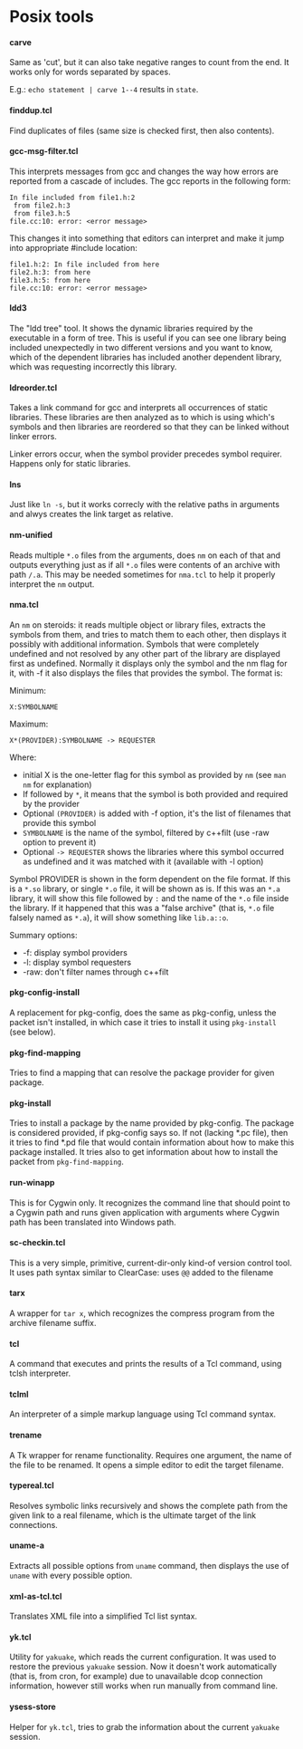 Posix tools
===========

#### carve

Same as 'cut', but it can also take negative ranges to count from the end. It works only for words separated by spaces.

E.g.: `echo statement | carve 1--4` results in `state`.

#### finddup.tcl

Find duplicates of files (same size is checked first, then also contents).

#### gcc-msg-filter.tcl

This interprets messages from gcc and changes the way how errors are reported from a cascade of includes.
The gcc reports in the following form:

    In file included from file1.h:2
     from file2.h:3
     from file3.h:5
    file.cc:10: error: <error message>

This changes it into something that editors can interpret and make it jump into appropriate #include location:

    file1.h:2: In file included from here
    file2.h:3: from here
    file3.h:5: from here
    file.cc:10: error: <error message>

#### ldd3

The "ldd tree" tool. It shows the dynamic libraries required by the executable in a form of tree.
This is useful if you can see one library being included unexpectedly in two different versions
and you want to know, which of the dependent libraries has included another dependent library,
which was requesting incorrectly this library.

#### ldreorder.tcl

Takes a link command for gcc and interprets all occurrences of static libraries. These libraries
are then analyzed as to which is using which's symbols and then libraries are reordered so that
they can be linked without linker errors.

Linker errors occur, when the symbol provider precedes symbol requirer. Happens only for static
libraries. 

#### lns

Just like `ln -s`, but it works correcly with the relative paths in arguments and alwys
creates the link target as relative.

#### nm-unified

Reads multiple `*.o` files from the arguments, does `nm` on each of that and outputs everything
just as if all `*.o` files were contents of an archive with path `/.a`. This may be needed sometimes
for `nma.tcl` to help it properly interpret the `nm` output.

#### nma.tcl

An `nm` on steroids: it reads multiple object or library files, extracts the symbols from them,
and tries to match them to each other, then displays it possibly with additional information.
Symbols that were completely undefined and not resolved by any other part of the library are
displayed first as undefined. Normally it displays only the symbol and the nm flag for it,
with -f it also displays the files that provides the symbol. The format is:

Minimum:

    X:SYMBOLNAME

Maximum:

	X*(PROVIDER):SYMBOLNAME -> REQUESTER

Where:
* initial X is the one-letter flag for this symbol as provided by `nm` (see `man nm` for explanation)
* If followed by `*`, it means that the symbol is both provided and required by the provider
* Optional `(PROVIDER)` is added with -f option, it's the list of filenames that provide this symbol
* `SYMBOLNAME` is the name of the symbol, filtered by c++filt (use -raw option to prevent it)
* Optional `-> REQUESTER` shows the libraries where this symbol occurred as undefined and it was matched with it (available with -l option)

Symbol PROVIDER is shown in the form dependent on the file format. If this is a `*.so` library,
or single `*.o` file, it will be shown as is. If this was an `*.a` library, it will show this
file followed by `:` and the name of the `*.o` file inside the library. If it happened that this
was a "false archive" (that is, `*.o` file falsely named as `*.a`), it will show something
like `lib.a::o`.

Summary options:
* -f: display symbol providers
* -l: display symbol requesters
* -raw: don't filter names through c++filt

#### pkg-config-install

A replacement for pkg-config, does the same as pkg-config, unless the packet isn't installed, in
which case it tries to install it using `pkg-install` (see below).

#### pkg-find-mapping

Tries to find a mapping that can resolve the package provider for given package.

#### pkg-install

Tries to install a package by the name provided by pkg-config. The package is considered provided,
if pkg-config says so. If not (lacking *.pc file), then it tries to find *.pd file that would contain
information about how to make this package installed. It tries also to get information about how
to install the packet from `pkg-find-mapping`.

#### run-winapp

This is for Cygwin only. It recognizes the command line that should point to a Cygwin path and
runs given application with arguments where Cygwin path has been translated into Windows path.

#### sc-checkin.tcl

This is a very simple, primitive, current-dir-only kind-of version control tool. It uses path
syntax similar to ClearCase: uses `@@` added to the filename

#### tarx

A wrapper for `tar x`, which recognizes the compress program from the archive filename suffix.

#### tcl

A command that executes and prints the results of a Tcl command, using tclsh interpreter.

#### tclml

An interpreter of a simple markup language using Tcl command syntax.

#### trename

A Tk wrapper for rename functionality. Requires one argument, the name of the file to be renamed.
It opens a simple editor to edit the target filename.

#### typereal.tcl

Resolves symbolic links recursively and shows the complete path from the given link to a
real filename, which is the ultimate target of the link connections.

#### uname-a

Extracts all possible options from `uname` command, then displays the use of `uname` with every
possible option.

#### xml-as-tcl.tcl

Translates XML file into a simplified Tcl list syntax.

#### yk.tcl

Utility for `yakuake`, which reads the current configuration. It was used to restore the previous
`yakuake` session. Now it doesn't work automatically (that is, from cron, for
example) due to unavailable dcop connection information, however still works when run
manually from command line.

#### ysess-store

Helper for `yk.tcl`, tries to grab the information about the current `yakuake` session.

